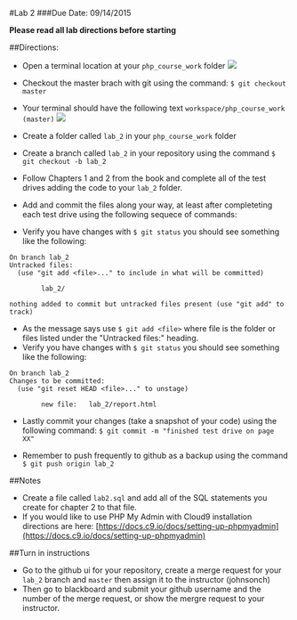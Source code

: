 #Lab 2
###Due Date: 09/14/2015

**Please read all lab directions before starting**

##Directions:
* Open a terminal location at your ```php_course_work``` folder ![](https://dl.dropboxusercontent.com/s/wn8dg3eq099dno7/2015-09-02%20at%207.42%20AM.png?dl=0)
* Checkout the master brach with git using the command: ```$ git checkout master```
* Your terminal should have the following text ```workspace/php_course_work (master)```
  ![](https://dl.dropboxusercontent.com/s/pbafbzkizoq2981/2015-09-02%20at%207.51%20AM.png?dl=0)
  
* Create a folder called ```lab_2``` in your ```php_course_work``` folder 
* Create a branch called ```lab_2``` in your repository using the command ```$ git checkout -b lab_2```
* Follow Chapters 1 and 2 from the book and complete all of the test drives adding the code to your ```lab_2``` folder.
* Add and commit the files along your way, at least after completeting each test drive using the following sequece of commands:
* Verify you have changes with ```$ git status``` you should see something like the following:

```
On branch lab_2
Untracked files:
  (use "git add <file>..." to include in what will be committed)

        lab_2/

nothing added to commit but untracked files present (use "git add" to track)
```
  * As the message says use ```$ git add <file>``` where file is the folder or files listed under the "Untracked files:" heading.
  * Verify you have changes with ```$ git status``` you should see something like the following:

```
On branch lab_2
Changes to be committed:
  (use "git reset HEAD <file>..." to unstage)

        new file:   lab_2/report.html
```

* Lastly commit your changes (take a snapshot of your code) using the following command: ```$ git commit -m "finished test drive on page XX"```

* Remember to push frequently to github as a backup using the command  ```$ git push origin lab_2```

##Notes
* Create a file called ```lab2.sql``` and add all of the SQL statements you create for
  chapter 2 to that file.
* If you would like to use PHP My Admin with Cloud9 installation directions are here:
  [https://docs.c9.io/docs/setting-up-phpmyadmin](https://docs.c9.io/docs/setting-up-phpmyadmin)

##Turn in instructions
* Go to the github ui for your repository, create a merge request for your 
```lab_2``` branch and ```master``` then assign it to the instructor (johnsonch) 
* Then go to blackboard and submit your github username and the number of the 
merge request, or show the mergre request to your instructor.
